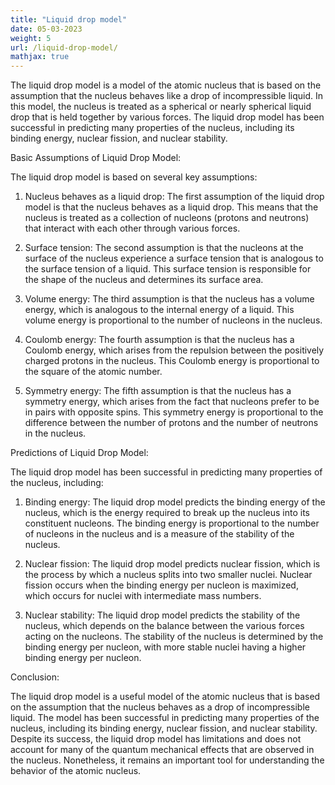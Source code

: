 ```yaml
---
title: "Liquid drop model"
date: 05-03-2023
weight: 5
url: /liquid-drop-model/
mathjax: true
---
```


The liquid drop model is a model of the atomic nucleus that is based on the assumption that the nucleus behaves like a drop of incompressible liquid. In this model, the nucleus is treated as a spherical or nearly spherical liquid drop that is held together by various forces. The liquid drop model has been successful in predicting many properties of the nucleus, including its binding energy, nuclear fission, and nuclear stability.

Basic Assumptions of Liquid Drop Model:

The liquid drop model is based on several key assumptions:

1) Nucleus behaves as a liquid drop: The first assumption of the liquid drop model is that the nucleus behaves as a liquid drop. This means that the nucleus is treated as a collection of nucleons (protons and neutrons) that interact with each other through various forces.

2) Surface tension: The second assumption is that the nucleons at the surface of the nucleus experience a surface tension that is analogous to the surface tension of a liquid. This surface tension is responsible for the shape of the nucleus and determines its surface area.

3) Volume energy: The third assumption is that the nucleus has a volume energy, which is analogous to the internal energy of a liquid. This volume energy is proportional to the number of nucleons in the nucleus.

4) Coulomb energy: The fourth assumption is that the nucleus has a Coulomb energy, which arises from the repulsion between the positively charged protons in the nucleus. This Coulomb energy is proportional to the square of the atomic number.

5) Symmetry energy: The fifth assumption is that the nucleus has a symmetry energy, which arises from the fact that nucleons prefer to be in pairs with opposite spins. This symmetry energy is proportional to the difference between the number of protons and the number of neutrons in the nucleus.

Predictions of Liquid Drop Model:

The liquid drop model has been successful in predicting many properties of the nucleus, including:

1) Binding energy: The liquid drop model predicts the binding energy of the nucleus, which is the energy required to break up the nucleus into its constituent nucleons. The binding energy is proportional to the number of nucleons in the nucleus and is a measure of the stability of the nucleus.

2) Nuclear fission: The liquid drop model predicts nuclear fission, which is the process by which a nucleus splits into two smaller nuclei. Nuclear fission occurs when the binding energy per nucleon is maximized, which occurs for nuclei with intermediate mass numbers.

3) Nuclear stability: The liquid drop model predicts the stability of the nucleus, which depends on the balance between the various forces acting on the nucleons. The stability of the nucleus is determined by the binding energy per nucleon, with more stable nuclei having a higher binding energy per nucleon.

Conclusion:

The liquid drop model is a useful model of the atomic nucleus that is based on the assumption that the nucleus behaves as a drop of incompressible liquid. The model has been successful in predicting many properties of the nucleus, including its binding energy, nuclear fission, and nuclear stability. Despite its success, the liquid drop model has limitations and does not account for many of the quantum mechanical effects that are observed in the nucleus. Nonetheless, it remains an important tool for understanding the behavior of the atomic nucleus.
